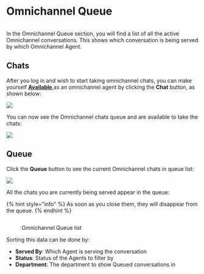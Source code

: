 # Omnichannel Queue

<figure><img src="../../../.gitbook/assets/2021-06-10_22-31-38 (3) (3) (3) (3) (3) (3) (3) (3) (3) (2) (3) (1) (1) (1) (1) (1) (22).jpg" alt=""><figcaption></figcaption></figure>

In the Omnichannel Queue section, you will find a list of all the active Omnichannel conversations. This shows which conversation is being served by which Omnichannel Agent.

## Chats

After you log in and wish to start taking omnichannel chats, you can make yourself [**Available** ](./#omnichannel-agent-availability)as an omnichannel agent by clicking the **Chat** button, as shown below:

![](<../../../.gitbook/assets/image (236) (1).png>)

You can now see the Omnichannel chats queue and are available to take the chats:

![](<../../../.gitbook/assets/image (223).png>)

## Queue

Click the **Queue** button to see the current Omnichannel chats in queue list:

![](<../../../.gitbook/assets/image (224).png>)

All the chats you are currently being served appear in the queue:

{% hint style="info" %}
As soon as you close them, they will disappear from the queue.
{% endhint %}

<figure><img src="../../../.gitbook/assets/Omnichannel Queue list" alt=""><figcaption><p>Omnichannel Queue list</p></figcaption></figure>

Sorting this data can be done by:

* **Served By**: Which Agent is serving the conversation
* **Status**: Status of the Agents to filter by
* **Department**: The department to show Queued conversations in
